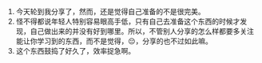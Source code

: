 1. 今天轮到我分享了，然而，还是觉得自己准备的不是很完美。
2. 怪不得都说年轻人特别容易眼高手低，只有自己去准备这个东西的时候才发现，自己做出来的并没有好到哪里。所以，不管别人分享的怎么样都要多关注能让你学习到的东西，而不是觉得，😔，分享的也不过如此嘛。
3. 这个东西鼓捣了好久了，效率捉急啊。
